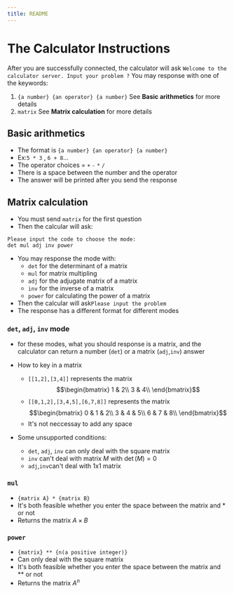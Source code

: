 ```yaml
---
title: README
---
```


# The Calculator Instructions
After you are successfully connected, the calculator will ask ```Welcome to the calculator server. Input your problem ?```
You may response with one of the keywords:
1. ```{a number} {an operator} {a number}``` 
See **Basic arithmetics** for more details
2. ```matrix```
See **Matrix calculation** for more details
## Basic arithmetics
- The format is ```{a number} {an operator} {a number}```
- Ex:```5 * 3```  , ```6 + 8```...
- The operator choices = ```+``` ```-``` ```*``` ```/```
- There is a space between the number and the operator
- The answer will be printed after you send the response
## Matrix calculation
- You must send ```matrix``` for the first question
- Then the calcular will ask:
```
Please input the code to choose the mode:
det mul adj inv power
``` 
- You may response the mode with:
  - ``det`` for the determinant of a matrix
  - ``mul`` for matrix multipling 
  - ``adj`` for the adjugate matrix of a matrix
  - ``inv`` for the inverse of a matrix
  - ``power`` for calculating the power of a matrix
- Then the calcular will ask```Please input the problem```
- The response has a different format for different modes

### ```det```, ```adj```, ```inv``` mode
- for these modes, what you should response is a matrix, and the calculator can return a number (``det``) or a matrix (``adj``,``inv``) answer 
- How to key in a matrix
  * ``[[1,2],[3,4]]`` represents the matrix
  $$\begin{bmatrix}
    1 & 2\\
    3 & 4\\
  \end{bmatrix}$$
  * ```[[0,1,2],[3,4,5],[6,7,8]]``` represents the matrix　
 $$\begin{bmatrix}
    0 & 1 & 2\\
    3 & 4 & 5\\
    6 & 7 & 8\\
  \end{bmatrix}$$
  * It's not neccessay to add any space

- Some unsupported conditions:
  - ```det```, ```adj```, ```inv``` can only deal with the square matrix
  - ``inv`` can't deal with matrix $M$ with $\det(M)=0$
  - ``adj``,``inv``can't deal with 1x1 matrix

### ``mul``
- ``{matrix A} * {matrix B}``
- It's both feasible whether you enter the space between the matrix and * or not
- Returns the matrix $A \times B$

### ``power``
- ``{matrix} ** {n(a positive integer)}``
- Can only deal with the square matrix
- It's both feasible whether you enter the space between the matrix and ** or not
- Returns the matrix $A^n$


